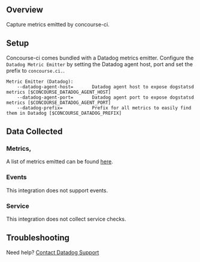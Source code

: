 ## Overview

Capture metrics emitted by concourse-ci.

## Setup

Concourse-ci comes bundled with a Datadog metrics emitter. Configure the `Datadog Metric Emitter` by
setting the Datadog agent host, port and set the prefix to `concourse.ci.`.

```
Metric Emitter (Datadog):
    --datadog-agent-host=       Datadog agent host to expose dogstatsd metrics [$CONCOURSE_DATADOG_AGENT_HOST]
    --datadog-agent-port=       Datadog agent port to expose dogstatsd metrics [$CONCOURSE_DATADOG_AGENT_PORT]
    --datadog-prefix=           Prefix for all metrics to easily find them in Datadog [$CONCOURSE_DATADOG_PREFIX]
```

## Data Collected

### Metrics,

A list of metrics emitted can be found [here](https://concourse-ci.org/metrics.html).

### Events

This integration does not support events.

### Service

This integration does not collect service checks.

## Troubleshooting

Need help? [Contact Datadog Support](https://docs.datadoghq.com/help/)
